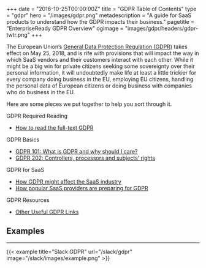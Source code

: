 +++
date = "2016-10-25T00:00:00Z"
title = "GDPR Table of Contents"
type = "gdpr"
hero = "/images/gdpr.png"
metadescription = "A guide for SaaS products to understand how the GDPR impacts their business."
pagetitle = "EnterpriseReady GDPR Overview"
ogimage = "images/gdpr/headers/gdpr-twtr.png"
+++

The European Union’s [General Data Protection Regulation (GDPR)](https://www.eugdpr.org/) takes effect on May 25, 2018, and is rife with provisions that will impact the way in which SaaS vendors and their customers interact with each other. While it might be a big win for private citizens seeking some sovereignty over their personal information, it will undoubtedly make life at least a little trickier for every company doing business in the EU, employing EU citizens, handling the personal data of European citizens or doing business with companies who do business in the EU.

Here are some pieces we put together to help you sort through it.

GDPR Required Reading  
* [How to read the full-text GDPR](/gdpr/how-to-read-gdpr)  

GDPR Basics  
* [GDPR 101: What is GDPR and why should I care?](/gdpr/what-is-gdpr)  
* [GDPR 202: Controllers, processors and subjects’ rights](/gdpr/gdpr-202)  

GDPR for SaaS  
* [How GDPR might affect the SaaS industry](/gdpr/gdpr-saas)  
* [How popular SaaS providers are preparing for GDPR](/gdpr/preparing-for-gdpr)  

GDPR Resources  
* [Other Useful GDPR Links](/gdpr/useful-gdpr-links)  

## Examples
----   
{{< example title="Slack GDPR" url="/slack/gdpr" image="/slack/images/example.png" >}}
